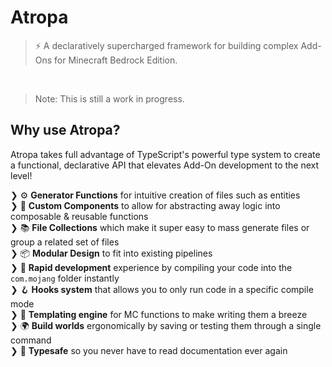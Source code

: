# Atropa

> ⚡ A declaratively supercharged framework for building complex Add-Ons for Minecraft Bedrock Edition.

<br/>

> Note: This is still a work in progress.

## Why use Atropa?

Atropa takes full advantage of TypeScript's powerful type system to create a functional, declarative API that elevates Add-On development to the next level!

❯ ⚙️ **Generator Functions** for intuitive creation of files such as entities <br/>
❯ 💾 **Custom Components** to allow for abstracting away logic into composable & reusable functions <br/>
❯ 📚 **File Collections** which make it super easy to mass generate files or group a related set of files <br/>
❯ 📦 **Modular Design** to fit into existing pipelines <br/>
❯ 🐇 **Rapid development** experience by compiling your code into the `com.mojang` folder instantly <br/>
❯ 🪝 **Hooks system** that allows you to only run code in a specific compile mode <br/>
❯ 🧰 **Templating engine** for MC functions to make writing them a breeze <br/>
❯ 🌍 **Build worlds** ergonomically by saving or testing them through a single command <br/>
❯ 🦺 **Typesafe** so you never have to read documentation ever again <br/>
